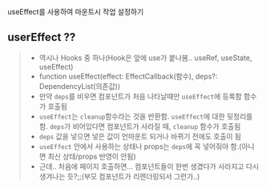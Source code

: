 useEffect를 사용하여 마운트시 작업 설정하기

## userEffect ??
> - 역시나 Hooks 중 하나(Hook은 앞에 use가 붙나봄.. useRef, useState, useEffect)
> - function useEffect(effect: EffectCallback(함수), deps?: DependencyList(의존값))
> - 만약 `deps`를 비우면 컴포넌트가 처음 나타날때만 `useEffect`에 등록함 함수가 호출됨
> - `useEffect`는 `cleanup`함수라는 것을 반환함. `useEffect`에 대한 뒷정리를 함. `deps`가 비어있다면 컴포넌트가 사라질 때, `cleanup` 함수가 호출됨
> - `deps` 값을 넣으면 넣은 값이 언마운트 되거나 바뀌기 전에도 호출이 됨
> - `useEffect` 안에서 사용하는 상태나 props는 `deps`에 꼭 넣어줘야 함.(아니면 최신 상태/props 반영이 안됨) 
> - 근데.. 처음에 페이지 호출하면... 컴포넌트들이 한번 생겼다가 사라지고 다시 생겨나는 듯?;;(부모 컴포넌트가 리렌더링되서 그런가..)